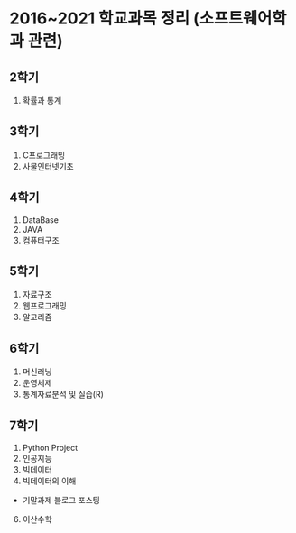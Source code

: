 # 2016~2021 학교과목 정리 (소프트웨어학과 관련)

## 2학기 
1. 확률과 통계

## 3학기
1. C프로그래밍
2. 사물인터넷기초

## 4학기
1. DataBase
2. JAVA
3. 컴퓨터구조

## 5학기
1. 자료구조
2. 웹프로그래밍
3. 알고리즘

## 6학기
1. 머신러닝
2. 운영체제
3. 통계자료분석 및 실습(R)

## 7학기
1. Python Project
2. 인공지능
3. 빅데이터
4. 빅데이터의 이해  
- 기말과제 블로그 포스팅  
6. 이산수학
